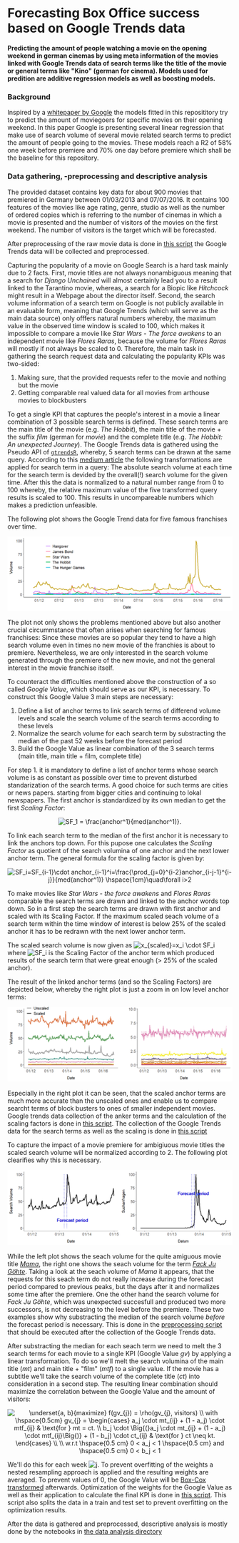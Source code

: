 # Forecasting Box Office success based on Google Trends data

**Predicting  the amount of people watching a movie on the opening weekend in german cinemas by using meta information
of the movies linked with Google Trends data of search terms like the title of the movie or general terms like "Kino" 
(german for cinema). Models used for predition are additive regression models as well as boosting models.**

### Background
Inspired by a [whitepaper by Google](http://dl.icdst.org/pdfs/files1/350427db54ce5dcf1e46ad7f00d2e2cf.pdf) the models
fitted in this reposititory try to predict the amount of moviegoers for specific movies on their opening weekend.
In this paper Google is presenting several linear regression that make use of search volume of several movie related 
search terms to predict the amount of people going to the movies. These models reach a R2 of 58% one week before
premiere and 70% one day before premiere which shall be the baseline for this repository.

### Data gathering, -preprocessing and descriptive analysis
The provided dataset contains key data for about 900 movies that premiered in Germany between 01/03/2013 and 07/07/2016. It contains 100 features of the movies like age rating, genre, studio as well as the number of ordered copies which is referring to the number of cinemas in which a movie is presented and the number of visitors of the movies on the first weekend. The number of visitors is the target which will be forecasted.

After preprocessing of the raw movie data is done in [this script](preprocessing/preprocess_movies_data.R) the Google Trends data will be collected and preprocessed.

Capturing the popularity of a movie on Google Search is a hard task mainly due to 2 facts. First, movie titles are not always nonambiguous meaning that a search for *Django Unchained* will almost certainly lead you to a result linked to the Tarantino movie, whereas, a search for a Biopic like *Hitchcock* might result in a Webpage about the director itself. Second, the search volume information of a search term on Google is not publicly available in an evaluable form, meaning that Google Trends (which will serve as the main data source) only offfers natural numbers whereby, the maximum value in the observed time window is scaled to 100, which makes it impossible to compare a movie like *Star Wars - The force awakens* to an independent movie like *Flores Raras*, because the volume for *Flores Raras* will mostly if not always be scaled to 0. Therefore, the main task in gathering the search request data and calculating the popularity KPIs was two-sided:

1. Making sure, that the provided requests refer to the movie and nothing but the movie
2. Getting comparable real valued data for all movies from arthouse movies to blockbusters

To get a single KPI that captures the people's interest in a movie a linear combination of 3 possible search terms is defined. These search terms are the main title of the movie (e.g. *The Hobbit*), the main title of the movie + the suffix *film* (german for *movie*) and the complete title (e.g. *The Hobbit: An unexpected Journey*). The Google Trends data is gathered using the Pseudo API of [``gtrendsR``](https://cran.r-project.org/web/packages/gtrendsR/index.html), whereby, 5 search terms can be drawn at the same query. According to this [medium article](https://medium.com/google-news-lab/what-is-google-trends-data-and-what-does-it-mean-b48f07342ee8#.3efc7z5l9) the following transformations are applied for search term in a query: The absolute search volume at each time for the search term is devided by the overall(!) search volume for the given time. After this the data is normalized to a natural number range from 0 to 100 whereby, the relative maximum value of the five transformed query results is scaled to 100. This results in uncompareable numbers which makes a prediction unfeasible.

The following plot shows the Google Trend data for five famous franchises over time.

![alt-text](readme_plots/trends_example.png)

The plot not only shows the problems mentioned above but also another crucial circummstance that often arises when searching for famous franchises: Since these movies are so popular they tend to have a high search volume even in times no new movie of the franchies is about to premiere. Nevertheless, we are only interested in the search volume generated through the premiere of the new movie, and not the general interest in the movie franchise itself.

To counteract the difficulties mentioned above the construction of a so called *Google Value*, which should serve as our KPI, is necessary. To construct this Google Value 3 main steps are necessary:

1. Define a list of anchor terms to link search terms of differend volume levels and scale the search volume of the search terms according to these levels
2. Normalize the search volume for each search term by substracting the median of the past 52 weeks before the forecast period
3. Build the Google Value as linear combination of the 3 search terms (main title, main title + film, complete title)

For step 1. it is mandatory to define a list of anchor terms whose search volume is as constant as possible over time to prevent disturbed standarization of the search terms. A good choice for such terms are cities or news papers. starting from bigger cities and continuing to lokal newspapers. The first anchor is standardized by its own median to get the first *Scaling Factor*:

<p align="center">
<img src="https://latex.codecogs.com/svg.latex?\inline&space;SF_1&space;=&space;\frac{anchor^1}{med(anchor^1)}." title="SF_1 = \frac{anchor^1}{med(anchor^1)}." />
</p>

To link each search term to the median of the first anchor it is necessary to link the anchors top down. For this pupose one calculates the *Scaling Factor* as quotient of the search volumina of one anchor and the next lower anchor term. The general formula for the scaling factor is given by:

<p align="center">
<img src="https://latex.codecogs.com/svg.latex?\inline&space;SF_i=SF_{i-1}\cdot&space;anchor_{i-1}^i=\frac{\prod_{j=0}^{i-2}anchor_{i-j-1}^{i-j}}{med(anchor^1)}&space;\hspace{1cm}\quad\forall&space;i>2" title="SF_i=SF_{i-1}\cdot anchor_{i-1}^i=\frac{\prod_{j=0}^{i-2}anchor_{i-j-1}^{i-j}}{med(anchor^1)} \hspace{1cm}\quad\forall i>2" />
</p>

To make movies like *Star Wars - the force awakens* and *Flores Raras* comparable the search terms are drawn and linked to the anchor words top down. So in a first step the search terms are drawn with first anchor and scaled with its Scaling Factor. If the maximum scaled seach volume of a search term within the time window of interest is below 25% of the scaled anchor it has to be redrawn with the next lower anchor term.

The scaled search volume is now given as <img src="https://latex.codecogs.com/svg.latex?\inline&space;x_{scaled}=x_i&space;\cdot&space;SF_i" title="x_{scaled}=x_i \cdot SF_i" /> where <img src="https://latex.codecogs.com/svg.latex?\inline&space;SF_i" title="SF_i" /> is the Scaling Factor of the anchor term which produced results of the search term that were great enough (> 25% of the scaled anchor).

The result of the linked anchor terms (and so the Scaling Factors) are depicted below, whereby the right plot is just a zoom in on low level anchor terms:

![alt-text](readme_plots/anchors.png)

Especially in the right plot it can be seen, that the scaled anchor terms are much more accurate than the unscaled ones and enable us to compare searcht terms of block busters to ones of smaller independent movies. Google trends data collection of the anker terms and the calculation of the scaling factors is done in [this script](preprocessing/collect_gt_data_ankers.R). The collection of the Google Trends data for the search terms as well as the scaling is done in [this script](preprocessing/collect_gt_data_movies.R)


To capture the impact of a movie premiere for ambigiuous movie titles the scaled search volume will be normalized according to 2. The following plot clearifies why this is necessary.

![alt-text](readme_plots/median_normalization.png)

While the left plot shows the seach volume for the quite amiguous movie title [*Mama*](https://en.wikipedia.org/wiki/Mama_(2013_film)), the right one shows the seach volume for the term [*Fack Ju Göhte*](https://en.wikipedia.org/wiki/Fack_ju_G%C3%B6hte). Taking a look at the seach volume of *Mama* it appears, that the requests for this seach term do not really increase during the forecast period compared to previous peaks, but the days after it and normalizes some time after the premiere. One the other hand the search volume for *Fack Ju Göhte*, which was unexpected succesfull and produced two more successors, is not decreasing to the level before the premiere. These two examples show why substracting the median of the search volume *before* the forecast period is necessary. This is done in the [preprocessing script](preprocessing/preprocess_gt_data.R) that should be executed after the collection of the Google Trends data.

After substracting the median for each seach term we need to melt the 3 search terms for each movie to a single KPI (Google Value *gv*) by applying a linear transformation. To do so we'll melt the search volumina of the main title (*mt*) and main title + "film" (*mtf*) to a single value. If the movie has a subtitle we'll take the search volume of the complete title (*ct*) into consideration in a second step. The resulting linear combination should maximize the correlation between the Google Value and the amount of visitors:

<p align="center">
<img src="https://latex.codecogs.com/svg.latex?\inline&space;\underset{a,&space;b}{maximize}&space;f(gv_{j})&space;=&space;\rho(gv_{j},&space;visitors)&space;\\&space;with&space;\hspace{0.5cm}&space;gv_{j}&space;=&space;\begin{cases}&space;a_j&space;\cdot&space;mt_{ij}&space;&plus;&space;(1&space;-&space;a_j)&space;\cdot&space;mtf_{ij}&space;&&space;\text{for&space;}&space;mt&space;=&space;ct.&space;\\&space;b_j&space;\cdot&space;\Big{(}a_j&space;\cdot&space;mt_{ij}&space;&plus;&space;(1&space;-&space;a_j)&space;\cdot&space;mtf_{ij}\Big{)}&space;&plus;&space;(1&space;-&space;b_j)&space;\cdot&space;ct_{ij}&space;&&space;\text{for&space;}&space;ct&space;\neq&space;kt.&space;\end{cases}&space;\\&space;\\&space;w.r.t&space;\hspace{0.5&space;cm}&space;0&space;<&space;a_j&space;<&space;1&space;\hspace{0.5&space;cm}&space;and&space;\hspace{0.5&space;cm}&space;0&space;<&space;b_j&space;<&space;1" title="\underset{a, b}{maximize} f(gv_{j}) = \rho(gv_{j}, visitors) \\ with \hspace{0.5cm} gv_{j} = \begin{cases} a_j \cdot mt_{ij} + (1 - a_j) \cdot mtf_{ij} & \text{for } mt = ct. \\ b_j \cdot \Big{(}a_j \cdot mt_{ij} + (1 - a_j) \cdot mtf_{ij}\Big{)} + (1 - b_j) \cdot ct_{ij} & \text{for } ct \neq kt. \end{cases} \\ \\ w.r.t \hspace{0.5 cm} 0 < a_j < 1 \hspace{0.5 cm} and \hspace{0.5 cm} 0 < b_j < 1" />
</p>

We'll do this for each week <img src="https://latex.codecogs.com/svg.latex?\inline&space;j" title="j" />. To prevent overfitting of the weights a nested resampling approach is applied and the resulting weights are averaged. To prevent values of 0, the Google Value will be [Box-Cox transformed](https://en.wikipedia.org/wiki/Power_transform#Box%E2%80%93Cox_transformation) afterwards. Optimization of the weights for the Google Value as well as their application to calculate the final KPI is done in [this script](preprocessing/calculate_google_values.R). This script also splits the data in a train and test set to prevent overfitting on the optimization results.

After the data is gathered and preprocessed, descriptive analysis is mostly done by the notebooks in [the data analysis directory](data_analysis)